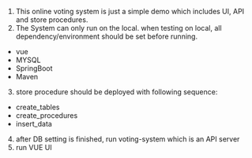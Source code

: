 1. This online voting system is just a simple demo which includes UI, API and store procedures.
2. The System can only run on the local. when testing on local, all dependency/environment should be set before running.
  - vue
  - MYSQL
  - SpringBoot
  - Maven
3. store procedure should be deployed with following sequence:
  - create_tables
  - create_procedures
  - insert_data
4. after DB setting is finished, run voting-system which is an API server
5. run VUE UI
